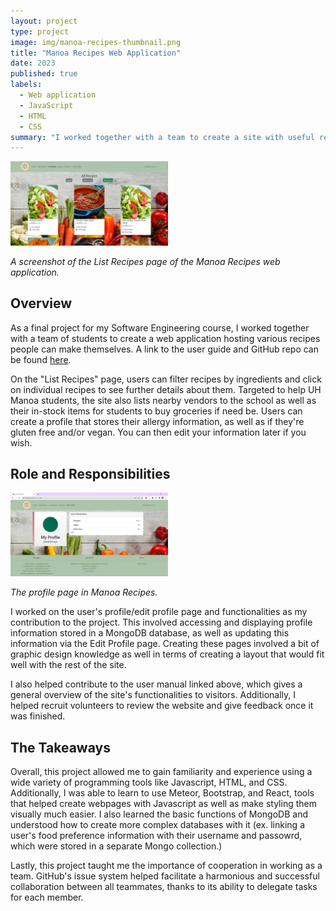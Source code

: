 ```yaml
---
layout: project
type: project
image: img/manoa-recipes-thumbnail.png
title: "Manoa Recipes Web Application"
date: 2023
published: true
labels:
  - Web application
  - JavaScript
  - HTML
  - CSS
summary: "I worked together with a team to create a site with useful recipes for students."
---
```


<div class="text-center p-4">
  <img width="50%" src="../img/list-recipes-updated.png" >
</div>

*A screenshot of the List Recipes page of the Manoa Recipes web application.*

## Overview

As a final project for my Software Engineering course, I worked together with a team of students to create a web application hosting various recipes people can make themselves. A link to the user guide and GitHub repo can be found <a href="https://manoa-recipes.github.io/" target="_blank">here</a>.

On the "List Recipes" page, users can filter recipes by ingredients and click on individual recipes to see further details about them. Targeted to help UH Manoa students, the site also lists nearby vendors to the school as well as their in-stock items for students to buy groceries if need be. Users can create a profile that stores their allergy information, as well as if they're gluten free and/or vegan. You can then edit your information later if you wish. 

## Role and Responsibilities

<div class="text-center p-4">
  <img width="50%" src="../img/user-profile-page.png">
</div>

*The profile page in Manoa Recipes.*

I worked on the user's profile/edit profile page and functionalities as my contribution to the project. This involved accessing and displaying profile information stored in a MongoDB database, as well as updating this information via the Edit Profile page. Creating these pages involved a bit of graphic design knowledge as well in terms of creating a layout that would fit well with the rest of the site.

I also helped contribute to the user manual linked above, which gives a general overview of the site's functionalities to visitors. Additionally, I helped recruit volunteers to review the website and give feedback once it was finished.

## The Takeaways

Overall, this project allowed me to gain familiarity and experience using a wide variety of programming tools like Javascript, HTML, and CSS. Additionally, I was able to learn to use Meteor, Bootstrap, and React, tools that helped create webpages with Javascript as well as make styling them visually much easier. I also learned the basic functions of MongoDB and understood how to create more complex databases with it (ex. linking a user's food preference information with their username and passowrd, which were stored in a separate Mongo collection.) 

Lastly, this project taught me the importance of cooperation in working as a team. GitHub's issue system helped facilitate a harmonious and successful collaboration between all teammates, thanks to its ability to delegate tasks for each member. 
